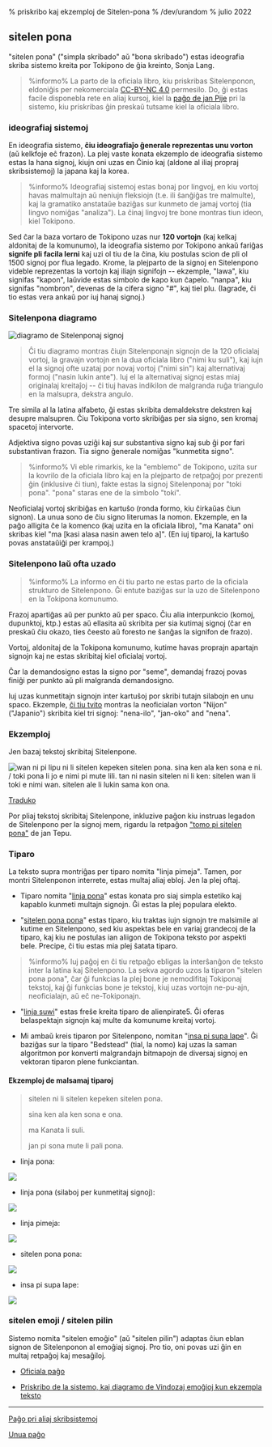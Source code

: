 % priskribo kaj ekzemploj de Sitelen-pona
% /dev/urandom
% julio 2022

## sitelen pona

"sitelen pona" ("simpla skribado" aŭ "bona skribado") estas ideografia skriba
sistemo kreita por Tokipono de ĝia kreinto, Sonja Lang. 

> %informo%
> La parto de la oficiala libro, kiu priskribas Sitelenponon, eldoniĝis per
> nekomerciala [CC-BY-NC 4.0](https://creativecommons.org/licenses/by-nc/4.0/) 
> permesilo. Do, ĝi estas facile disponebla rete en aliaj kursoj,
> kiel la [paĝo de jan Pije](http://Tokipona.net/tp/janpije/hieroglyphs.php) 
> pri la sistemo, kiu priskribas ĝin preskaŭ tutsame kiel la oficiala
> libro.
>

### ideografiaj sistemoj

En ideografia sistemo, **ĉiu ideografiaĵo ĝenerale reprezentas unu vorton** (aŭ
kelkfoje eĉ frazon). La plej vaste konata ekzemplo de ideografia
sistemo estas la hana signoj, kiujn oni uzas en Ĉinio kaj (aldone al iliaj propraj
skribsistemoj) la japana kaj la korea.

> %informo%
> Ideografiaj sistemoj estas bonaj por lingvoj, en kiu vortoj havas malmultajn aŭ
> neniujn fleksiojn (t.e. ili ŝanĝiĝas tre malmulte), kaj
> la gramatiko anstataŭe baziĝas sur kunmeto de jamaj vortoj (tia lingvo
> nomiĝas "analiza"). La ĉinaj lingvoj tre bone montras tiun ideon,
> kiel Tokipono.
>

Sed ĉar la baza vortaro de Tokipono uzas nur **120 vortojn** (kaj kelkaj aldonitaj
de la komunumo), la ideografia sistemo por Tokipono ankaŭ fariĝas
**signife pli facila lerni** kaj uzi ol tiu de la ĉina, kiu postulas scion de
pli ol 1500 signoj por flua legado. Krome, la plejparto de la signoj
en Sitelenpono videble reprezentas la vortojn kaj iliajn signifojn --
ekzemple, "lawa", kiu signifas "kapon", laŭvide estas simbolo de kapo kun ĉapelo.
"nanpa", kiu signifas "nombron", devenas de la cifera signo "\#", kaj tiel plu. (Iagrade,
ĉi tio estas vera ankaŭ por iuj hanaj signoj.)

### Sitelenpona diagramo

![diagramo de Sitelenponaj signoj](/sitelen_pona.gif)

> Ĉi tiu diagramo montras ĉiujn Sitelenponajn signojn de la 120 oficialaj
> vortoj, la gravajn vortojn en la dua oficiala libro ("nimi ku suli"), kaj
> iujn el la signoj ofte uzataj por novaj vortoj ("nimi sin") kaj
> alternativaj formoj ("nasin lukin ante"). Iuj el la alternativaj
> signoj estas miaj originalaj kreitaĵoj -- ĉi tiuj havas indikilon de malgranda ruĝa
> triangulo en la malsupra, dekstra angulo.

Tre simila al la latina alfabeto, ĝi estas skribita demaldekstre dekstren kaj desupre malsupren.
Ĉiu Tokipona vorto skribiĝas per sia signo, sen kromaj spacetoj intervorte.

Adjektiva signo povas uziĝi kaj sur substantiva signo kaj sub ĝi por
fari substantivan frazon. Tia signo ĝenerale nomiĝas "kunmetita signo".

> %informo%
> Vi eble rimarkis, ke la "emblemo" de Tokipono, uzita sur la kovrilo de la oficiala
> libro kaj en la plejparto de retpaĝoj por prezenti ĝin (inklusive ĉi tiun), fakte estas
> la signoj Sitelenponaj por "toki pona". "pona" staras ene de la simbolo "toki".

Neoficialaj vortoj skribiĝas en kartuŝo (ronda formo, kiu ĉirkaŭas ĉiun signon).
La unua sono de ĉiu signo literumas la nomon. Ekzemple, en la paĝo alligita ĉe la komenco 
(kaj uzita en la oficiala libro), "ma Kanata" oni skribas kiel "ma [kasi alasa nasin awen telo
a]". (En iuj tiparoj, la kartuŝo povas anstataŭiĝi per krampoj.)

### Sitelenpono laŭ ofta uzado

> %informo%
> La informo en ĉi tiu parto ne estas parto de la oficiala strukturo de Sitelenpono.
> Ĝi entute baziĝas sur la uzo de Sitelenpono en la Tokipona komunumo.

Frazoj apartiĝas aŭ per punkto aŭ per spaco. Ĉiu alia interpunkcio
(komoj, dupunktoj, ktp.) estas aŭ ellasita aŭ skribita per sia kutimaj
signoj (ĉar en preskaŭ ĉiu okazo, ties ĉeesto aŭ foresto ne ŝanĝas la signifon de frazo).

Vortoj, aldonitaj de la Tokipona komunumo, kutime havas proprajn apartajn
signojn kaj ne estas skribitaj kiel oficialaj vortoj.

Ĉar la demandosigno estas la signo por "seme", demandaj frazoj povas finiĝi
per punkto aŭ pli malgranda demandosigno.

Iuj uzas kunmetitajn signojn inter kartuŝoj por skribi tutajn silabojn
en unu spaco. Ekzemple, [ĉi tiu tvito](https://twitter.com/qvarie/status/1291755067851251712) 
montras la neoficialan vorton "Nijon" ("Japanio") skribita kiel tri signoj: "nena-ilo",
"jan-oko" and "nena".

### Ekzemploj

Jen bazaj tekstoj skribitaj Sitelenpone. 

![wan ni pi lipu ni li sitelen kepeken sitelen pona. sina ken ala ken sona e ni.
/ toki pona li jo e nimi pi mute lili. tan ni nasin sitelen ni li ken: sitelen
wan li toki e nimi wan. sitelen ale li lukin sama kon
ona.](/sitelen_pona_example.png)

[Traduko](eo_answers.html#sp)

Por pliaj tekstoj skribitaj Sitelenpone, inkluzive paĝon kiu instruas
legadon de Sitelenpono per la signoj mem, rigardu la
retpaĝon ["tomo pi sitelen pona"](https://davidar.github.io/tp/) de jan Tepu.

### Tiparo

La teksto supra montriĝas per tiparo nomita "linja pimeja". Tamen, por
montri Sitelenponon interrete, estas multaj aliaj ebloj. Jen la
plej oftaj.

 * Tiparo nomita "[linja pona](musilili.net/linja-pona/)" estas konata pro
   siaj simpla estetiko kaj kapablo kunmeti multajn signojn. 
   Ĝi estas la plej populara elekto.

 * "[sitelen pona pona](https://jackhumbert.github.io/sitelen-pona-pona/)" estas
   tiparo, kiu traktas iujn signojn tre malsimile al kutime en Sitelenpono,
   sed kiu aspektas bele en variaj grandecoj de la tiparo, kaj kiu ne postulas ian
   aliigon de Tokipona teksto por aspekti bele. Precipe, ĉi tiu estas
   mia plej ŝatata tiparo.

> %informo%
> Iuj paĝoj en ĉi tiu retpaĝo ebligas la interŝanĝon de teksto inter la latina kaj
> Sitelenpono. La sekva agordo uzos la tiparon "sitelen pona pona", ĉar ĝi funkcias 
> la plej bone je nemodifitaj Tokiponaj tekstoj, kaj ĝi funkcias bone je tekstoj, 
> kiuj uzas vortojn ne-pu-ajn, neoficialajn, aŭ eĉ ne-Tokiponajn.
>

 * "[linja suwi](https://linjasuwi.ap5.dev/)" estas freŝe kreita tiparo de
   alienpirate5. Ĝi oferas belaspektajn signojn kaj multe da komunume kreitaj vortoj.

 * Mi ambaŭ kreis tiparon por Sitelenpono, nomitan "[insa pi supa lape](supalape.html)". 
 Ĝi baziĝas sur la tiparo "Bedstead" (tial, la nomo) kaj uzas la saman algoritmon 
 por konverti malgrandajn bitmapojn de diversaj signoj en vektoran tiparon plene funkciantan.

#### Ekzemploj de malsamaj tiparoj

>
> sitelen ni li sitelen kepeken sitelen pona.
>
> sina ken ala ken sona e ona.
>
> ma Kanata li suli.
>
> jan pi sona mute li pali pona.
>

* linja pona:

![](/lpona.png)

* linja pona (silaboj per kunmetitaj signoj):

![](/lpona2.png)

* linja pimeja:

![](/lpimeja.png)

* sitelen pona pona:

![](/spp.png)

* insa pi supa lape:

![](/insa.png)

### sitelen emoji / sitelen pilin

Sistemo nomita "sitelen emoĝio" (aŭ "sitelen pilin") adaptas ĉiun eblan 
signon de Sitelenponon al emoĝiaj signoj. Pro tio, oni povas uzi ĝin 
en multaj retpaĝoj kaj mesaĝiloj.

* [Oficiala paĝo](https://sites.google.com/view/sitelenemoji)

* [Priskribo de la sistemo, kaj diagramo de Vindozaj emoĝioj kun ekzempla teksto](https://omniglot.com/conscripts/sitelenemoji.htm)

---

[Paĝo pri aliaj skribsistemoj](eo_x2.html)

[Unua paĝo](eo_index.html)


